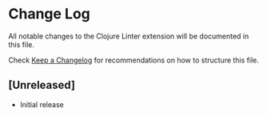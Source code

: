 # Change Log
All notable changes to the Clojure Linter extension will be documented in this file.

Check [Keep a Changelog](http://keepachangelog.com/) for recommendations on how to structure this file.

## [Unreleased]
- Initial release
